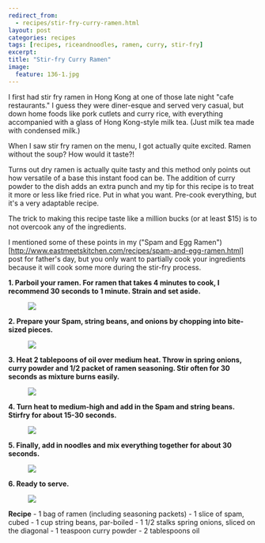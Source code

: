 ```yaml
---
redirect_from: 
  - recipes/stir-fry-curry-ramen.html
layout: post
categories: recipes
tags: [recipes, riceandnoodles, ramen, curry, stir-fry]
excerpt: 
title: "Stir-fry Curry Ramen"
image:
  feature: 136-1.jpg
---
```


I first had stir fry ramen in Hong Kong at one of those late night "cafe restaurants."  I guess they were diner-esque and served very casual, but down home foods like pork cutlets and curry rice, with everything  accompanied with a glass of Hong Kong-style milk tea. (Just milk tea made with condensed milk.)

When I saw stir fry ramen on the menu, I got actually quite excited.  Ramen without the soup?  How would it taste?!

Turns out dry ramen is actually quite tasty and this method only points out how versatile of a base this instant food can be.  The addition of curry powder to the dish adds an extra punch and my tip for this recipe is to treat it more or less like fried rice.  Put in what you want.  Pre-cook everything, but it's a very adaptable recipe.



The trick to making this recipe taste like a million bucks (or at least $15) is to not overcook any of the ingredients.  

I mentioned some of these points in my ("Spam and Egg Ramen")[http://www.eastmeetskitchen.com/recipes/spam-and-egg-ramen.html] post for father's day, but you only want to partially cook your ingredients because it will cook some more during the stir-fry process.


__1. Parboil your ramen.  For ramen that takes 4 minutes to cook, I recommend 30 seconds to 1 minute.  Strain and set aside.__ 

<figure> <img src='/images/136-2.jpg'> </figure>

__2. Prepare your Spam, string beans, and onions by chopping into bite-sized pieces.__

<figure> <img src='/images/136-3.jpg'> </figure>

__3. Heat 2 tablepoons of oil over medium heat. Throw in spring onions, curry powder and 1/2 packet of ramen seasoning.  Stir often for 30 seconds as mixture burns easily.__

<figure> <img src='/images/136-5.jpg'> </figure>

__4. Turn heat to medium-high and add in the Spam and string beans.  Stirfry for about 15-30 seconds.__

<figure> <img src='/images/136-6.jpg'> </figure>

__5. Finally, add in noodles and mix everything together for about 30 seconds.__

<figure> <img src='/images/136-7.jpg'> </figure>

__6. Ready to serve.__

<figure> <img src='/images/136-8.jpg'> </figure>
<section class='recipe'>
<p><strong>Recipe</strong>
- 1 bag of ramen (including seasoning packets)
- 1 slice of spam, cubed
- 1 cup string beans, par-boiled
- 1 1/2 stalks spring onions, sliced on the diagonal
- 1 teaspoon curry powder
- 2 tablespoons oil</p></section>